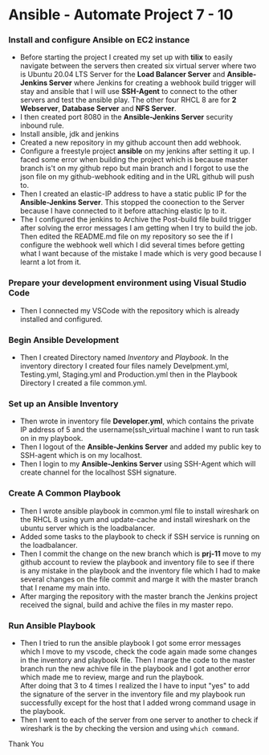 # Ansible - Automate Project 7 - 10


### Install and configure Ansible on EC2 instance

- Before starting the project I created my set up with **tilix** to easily navigate between the servers then created six virtual server where two is Ubuntu 20.04 LTS Server for the **Load Balancer Server** and **Ansible-Jenkins Server** where Jenkins for creating a webhook build trigger will stay and ansible that I will use **SSH-Agent** to connect to the other servers and test the ansible play. The other four RHCL 8 are for **2 Webserver**, **Database Server** and **NFS Server**.
- I then created port 8080 in the **Ansible-Jenkins Server** security inbound rule.
- Install ansible, jdk and jenkins
- Created a new repository in my github account then add webhook.
- Configure a freestyle project **ansible** on my jenkins after setting it up. I faced some error when building the project which is because master branch is't on my github repo but main branch and I forgot to use the json file on my github-webhook editing and in the URL github will push to.
- Then I created an elastic-IP address to have a static public IP for the **Ansible-Jenkins Server**. This stopped the coonection to the Server because I have connected to it before attaching elastic Ip to it.
- The I configured the jenkins to Archive the Post-build file build trigger after solving the error messages I am getting when I try to build the job. Then edited the README.md file on my repository so see the if I configure the webhook well which I did several times before getting what I want because of the mistake I made which is very good because I learnt a lot from it. 
### Prepare your development environment using Visual Studio Code
- Then I connected my VSCode with the repository which is already installed and configured.
### Begin Ansible Development
- Then I created Directory named *Inventory* and *Playbook*. In the inventory directory I created four files namely Develpment.yml, Testing.yml, Staging.yml and Production.yml then in the Playbook Directory I created a file common.yml.
### Set up an Ansible Inventory
- Then wrote in inventory file **Developer.yml**, which contains the private IP address of 5 and the username(ssh_virtual machine I want to run task on in my playbook.
- Then I logout of the **Ansible-Jenkins Server** and added my public key to SSH-agent which is on my localhost.
- Then I login to my **Ansible-Jenkins Server** using SSH-Agent which will create channel for the localhost SSH signature.
### Create A Common Playbook
- Then I wrote ansible playbook in common.yml file to install wireshark on the RHCL 8 using yum and update-cache and install wireshark on the ubuntu server which is the loadbalancer.
- Added some tasks to the playbook to check if SSH service is running on the loadbalancer.
- Then I commit the change on the new branch which is **prj-11** move to my github account to review the playbook and inventory file to see if there is any mistake in the playbook and the inventory file which I had to make several changes on the file commit and marge it with the master branch that I rename my main into.
- After marging the repository with the master branch the Jenkins project received the signal, build and achive the files in my master repo.
### Run Ansible Playbook
- Then I tried to run the ansible playbook I got some error messages which I move to my vscode, check the code again made some changes in the inventory and playbook file. Then I marge the code to the master branch run the new achive file in the playbook and I got another error which made me to review, marge and run the playbook.    
After doing that 3 to 4 times I realized the I have to input "yes" to add the signature of the server in the inventory file and my playbook run successfully except for the host that I added wrong command usage in the playbook.
- Then I went to each of the server from one server to another to check if wireshark is the by checking the version and using `which command`.

Thank You



